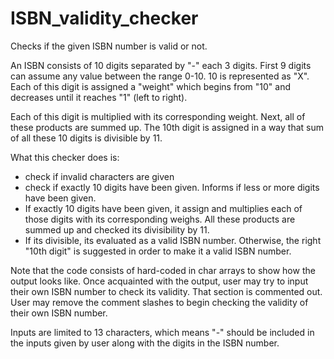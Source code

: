 # ISBN_validity_checker

Checks if the given ISBN number is valid or not.

An ISBN consists of 10 digits separated by "-" each 3 digits.
First 9 digits can assume any value between the range 0-10. 10 is represented as "X".
Each of this digit is assigned a "weight" which begins from "10" and decreases until it reaches "1" (left to right).

Each of this digit is multiplied with its corresponding weight. Next, all of these products are summed up.
The 10th digit is assigned in a way that sum of all these 10 digits is divisible by 11.

What this checker does is:
- check if invalid characters are given
- check if exactly 10 digits have been given. Informs if less or more digits have been given.
- If exactly 10 digits have been given, it assign and multiplies each of those digits with its corresponding weighs. All these products are summed up and checked its divisibility by 11. 
- If its divisible, its evaluated as a valid ISBN number. Otherwise, the right "10th digit" is suggested in order to make it a valid ISBN number.

Note that the code consists of hard-coded in char arrays to show how the output looks like.
Once acquainted with the output, user may try to input their own ISBN number to check its validity. That section is commented out. User may remove the comment slashes to begin checking the validity of their own ISBN number.

Inputs are limited to 13 characters, which means "-" should be included in the inputs given by user along with the digits in the ISBN number.










